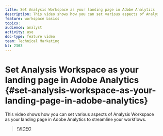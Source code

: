 ```yaml
---
title: Set Analysis Workspace as your landing page in Adobe Analytics
description: This video shows how you can set various aspects of Analysis Workspace as your landing page in Adobe Analytics to streamline your workflows.
feature: workspace basics
topics: 
audience: analyst
activity: use
doc-type: feature video
team: Technical Marketing
kt: 2363
---
```


# Set Analysis Workspace as your landing page in Adobe Analytics {#set-analysis-workspace-as-your-landing-page-in-adobe-analytics}

This video shows how you can set various aspects of Analysis Workspace as your landing page in Adobe Analytics to streamline your workflows.

>[!VIDEO](https://video.tv.adobe.com/v/25459/?quality=12)
